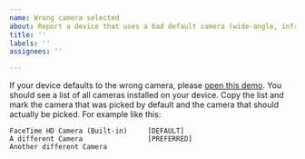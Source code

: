 ```yaml
---
name: Wrong camera selected
about: Report a device that uses a bad default camera (wide-angle, infra-red, ...)
title: ''
labels: ''
assignees: ''

---
```


If your device defaults to the wrong camera, please [open this demo](https://gruhn.github.io/vue-qrcode-reader/select-camera-demo.html).
You should see a list of all cameras installed on your device.
Copy the list and mark the camera that was picked by default and the camera that should actually be picked.
For example like this:

```
FaceTime HD Camera (Built-in)     [DEFAULT]
A different Camera                [PREFERRED]
Another different Camera
```
